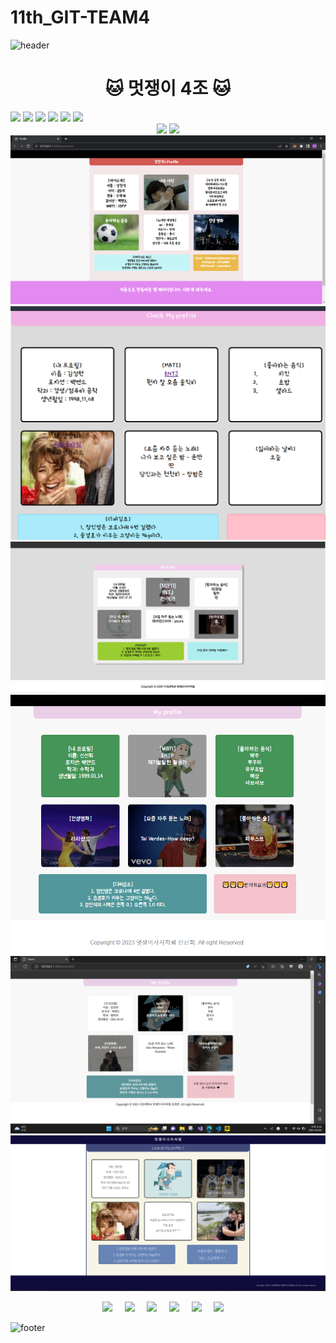 # 11th_GIT-TEAM4

![header](https://capsule-render.vercel.app/api?type=waving&color=0:FFC100,100:FF0000&height=300&section=header&text=Like%204ion&fontSize=90&animation=fadeIn&fontAlignY=38&desc=멋쟁이%204조처럼&descAlignY=51&descAlign=70&fontColor=FFFFFF)
    <div align="center">
        <div>
            <h1>
            :cat: 멋쟁이 4조 :cat:
            </h1>
        </div>
    </div>

<!-- 작업물 -->

<span align="center">
  <a href="https://github.com/iamneveralone"><img src="https://github.com/iamneveralone.png" width="100"></a>
  <a href="https://github.com/13155a1"><img src="https://github.com/13155a1.png" width="100"></a>
  <a href="https://github.com/fressh1127"><img src="https://github.com/fressh1127.png" width="100"></a>
  <a href="https://github.com/Goonco"><img src="https://github.com/Goonco.png" width="100"></a>
  <a href="https://github.com/rmdnps10"><img src="https://github.com/rmdnps10.png" width="100"></a>
  <a href="https://github.com/sunghyun1356"><img src="https://github.com/sunghyun1356.png" width="100"></a>
</span>

<div align="center">
  <img src="https://img.shields.io/badge/HTML-E34F26?style=?style=flat-square&logo=HTML&logoColor=black"/>
  <img src="https://img.shields.io/badge/CSS-1572B6?style=?style=flat-square&logo=CSS&logoColor=black"/>
</div>

<img src = "./images/강민석.PNG">
<img src = "./images/김성현.png">
<img src = "./images/송경호.png">
<img src = "./images/신선희.png">
<img src = "./images/임정연.png">
<img src = "./images/정인영.png">

<p align="center">
  <img src="https://img.shields.io/badge/-%EC%A0%95%EC%9D%B8%EC%98%81-green" width="10%">&nbsp;&nbsp;&nbsp;&nbsp;
  <img src="https://img.shields.io/badge/-%EC%8B%A0%EC%84%A0%ED%9D%AC-yellow"width="10%">&nbsp;&nbsp;&nbsp;&nbsp;
  <img src="https://img.shields.io/badge/-%EC%86%A1%EA%B2%BD%ED%98%B8-orange"width="10%">&nbsp;&nbsp;&nbsp;&nbsp;
  <img src="https://img.shields.io/badge/-%EA%B0%95%EB%AF%BC%EC%84%9D-blue" width="10%">&nbsp;&nbsp;&nbsp;&nbsp;
  <img src="https://img.shields.io/badge/-%EC%9E%84%EC%A0%95%EC%97%B0-blueviolet" width="10%">&nbsp;&nbsp;&nbsp;&nbsp;
  <img src="https://img.shields.io/badge/-%EA%B9%80%EC%84%B1%ED%98%84-important"width="10%" >&nbsp;&nbsp;&nbsp;&nbsp;
</p>


![footer](https://capsule-render.vercel.app/api?type=cylinder&color=auto&text=Thank%20You%20!&fontAlignY=45&fontSize=40&height=150&animation=blinking&desc=Bye~&animated&descAlignY=70)

